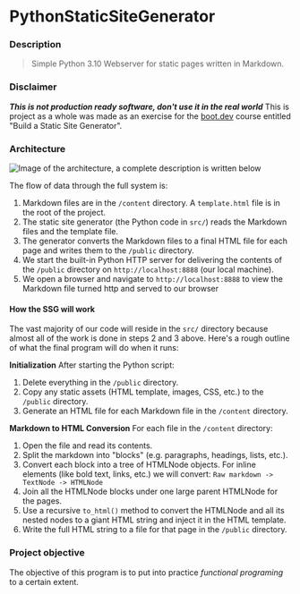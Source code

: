 # PythonStaticSiteGenerator

### Description
> Simple Python 3.10 Webserver for static pages written in Markdown.

### Disclaimer
***This is not production ready software, don't use it in the real world***
This is project as a whole was made as an exercise for the [boot.dev](https://www.boot.dev) course entitled "Build a Static Site Generator".

### Architecture

![Image of the architecture, a complete description is written below](https://storage.googleapis.com/qvault-webapp-dynamic-assets/course_assets/UKCNg8E.png)

The flow of data through the full system is:

1. Markdown files are in the `/content` directory. A `template.html` file is in the root of the project.
2. The static site generator (the Python code in `src/`) reads the Markdown files and the template file.
3. The generator converts the Markdown files to a final HTML file for each page and writes them to the `/public` directory.
4. We start the built-in Python HTTP server for delivering the contents of the `/public` directory on `http://localhost:8888` (our local machine).
5. We open a browser and navigate to `http://localhost:8888` to view the Markdown file turned http and served to our browser

#### How the SSG will work

The vast majority of our code will reside in the `src/` directory because almost all of the work is done in steps 2 and 3 above. Here's a rough outline of what the final program will do when it runs:

**Initialization**
After starting the Python script:
1. Delete everything in the `/public` directory.
2. Copy any static assets (HTML template, images, CSS, etc.) to the `/public` directory.
3. Generate an HTML file for each Markdown file in the `/content` directory.

**Markdown to HTML Conversion**
For each file in the `/content` directory:
1. Open the file and read its contents.
2. Split the markdown into "blocks" (e.g. paragraphs, headings, lists, etc.).
3. Convert each block into a tree of HTMLNode objects. For inline elements (like bold text, links, etc.) we will convert:
            `Raw markdown -> TextNode -> HTMLNode`
4. Join all the HTMLNode blocks under one large parent HTMLNode for the pages.
5. Use a recursive `to_html()` method to convert the HTMLNode and all its nested nodes to a giant HTML string and inject it in the HTML template.
6. Write the full HTML string to a file for that page in the `/public` directory.

### Project objective
The objective of this program is to put into practice *functional programing* to a certain extent.
